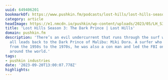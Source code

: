 ```yaml
---
uuid: 649406201
bookmarkOf: https://www.pushkin.fm/podcasts/lost-hills/lost-hills-season-3-the-dark-prince
category: article
headImage: https://e1.nmcdn.io/pushkin/wp-content/uploads/2023/05/LH_S3_PUSHKIN_BANNER_1200x628.png/v:1-width:1200-height:630-fit:cover/LH_S3_PUSHKIN_BANNER_1200x628.png?signature=ca04b306
title: 'Lost Hills Season 3: The Dark Prince | Lost Hills'
domain: pushkin.fm
description: 'There’s an evil undercurrent that runs through the surf world, and it
  all leads back to the Dark Prince of Malibu: Miki Dora. A surfer who ruled Malibu
  from the 1950s to the 1970s, he was also a con man and led the FBI on a 7-year manhunt
  around the world.'
tags:
- pushkin industries
date: '2023-09-20T13:00:07.778Z'
highlights: 
---
```



